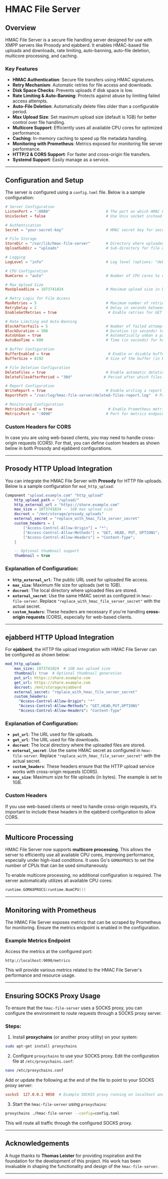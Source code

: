 # HMAC File Server

## Overview

HMAC File Server is a secure file handling server designed for use with XMPP servers like Prosody and ejabberd. It enables HMAC-based file uploads and downloads, rate limiting, auto-banning, auto-file deletion, multicore processing, and caching.

### Key Features
- **HMAC Authentication**: Secure file transfers using HMAC signatures.
- **Retry Mechanism**: Automatic retries for file access and downloads.
- **Disk Space Checks**: Prevents uploads if disk space is low.
- **Rate Limiting & Auto-Banning**: Protects against abuse by limiting failed access attempts.
- **Auto-File Deletion**: Automatically delete files older than a configurable period.
- **Max Upload Size**: Set maximum upload size (default is 1GB) for better control over file handling.
- **Multicore Support**: Efficiently uses all available CPU cores for optimized performance.
- **Caching**: In-memory caching to speed up file metadata handling.
- **Monitoring with Prometheus**: Metrics exposed for monitoring file server performance.
- **HTTP/2 & CORS Support**: For faster and cross-origin file transfers.
- **Systemd Support**: Easily manage as a service.

---

## Configuration and Setup

The server is configured using a `config.toml` file. Below is a sample configuration:

```toml
# Server Configuration
ListenPort = ":8080"                         # The port on which HMAC File Server will listen for HTTP requests
UnixSocket = false                           # Use Unix socket instead of TCP (set to true if you want to use Unix socket)

# Authentication
Secret = "your-secret-key"                   # HMAC secret key for secure file uploads and downloads

# File Storage
StoreDir = "/var/lib/hmac-file-server"       # Directory where uploaded files will be stored
UploadSubDir = "uploads"                     # Sub-directory for file uploads

# Logging
LogLevel = "info"                            # Log level (options: "debug", "info", "warn", "error")

# CPU Configuration
NumCores = "auto"                            # Number of CPU cores to use ("auto" for all available or specify a number)

# Max Upload Size
MaxUploadSize = 1073741824                   # Maximum upload size in bytes (1 GB)

# Retry Logic for File Access
MaxRetries = 5                               # Maximum number of retries if a file is not found
RetryDelay = 2                               # Delay in seconds between retry attempts
EnableGetRetries = true                       # Enable retries for GET requests if files are not found

# Rate Limiting and Auto-Banning
BlockAfterFails = 5                          # Number of failed attempts before blocking a path
BlockDuration = 300                          # Duration (in seconds) to block a path after too many failed attempts
AutoUnban = true                             # Automatically unban a path after a certain period
AutoBanTime = 600                            # Time (in seconds) for how long a path remains banned before auto-unban

# Buffer Configuration
BufferEnabled = true                          # Enable or disable buffer usage for read and write operations
BufferSize = 8192                            # Size of the buffer (in bytes)

# File Deletion Configuration
DeleteFiles = true                           # Enable automatic deletion of files
DeleteFilesAfterPeriod = "30d"              # Period after which files will be deleted (e.g., "30d" for 30 days)

# Report Configuration
WriteReport = true                           # Enable writing a report of deleted files
ReportPath = "/var/log/hmac-file-server/deleted-files-report.log"  # Path for the deletion report log

# Monitoring Configuration
MetricsEnabled = true                         # Enable Prometheus metrics
MetricsPort = ":9090"                        # Port for metrics endpoint
```

### Custom Headers for CORS

In case you are using web-based clients, you may need to handle cross-origin requests (CORS). For that, you can define custom headers as shown below in both Prosody and ejabberd configurations.

---

## Prosody HTTP Upload Integration

You can integrate the HMAC File Server with **Prosody** for HTTP file uploads. Below is a sample configuration for `mod_http_upload`:

```lua
Component "upload.example.com" "http_upload"
    http_upload_path = "/upload/"
    http_external_url = "https://share.example.com"
    max_size = 1073741824 -- 1GB max upload size
    docroot = "/mnt/storage/prosody_uploads"
    external_secret = "replace_with_hmac_file_server_secret"
    custom_headers = {
        ["Access-Control-Allow-Origin"] = "*";
        ["Access-Control-Allow-Methods"] = "GET, HEAD, PUT, OPTIONS";
        ["Access-Control-Allow-Headers"] = "Content-Type";
    }

    -- Optional thumbnail support
    thumbnail = true
```

### Explanation of Configuration:

- **`http_external_url`**: The public URL used for uploaded file access.
- **`max_size`**: Maximum file size for uploads (set to 1GB).
- **`docroot`**: The local directory where uploaded files are stored.
- **`external_secret`**: Use the same HMAC secret as configured in `hmac-file-server`. Replace `"replace_with_hmac_file_server_secret"` with the actual secret.
- **`custom_headers`**: These headers are necessary if you're handling **cross-origin requests** (CORS), especially for web-based clients.

---

## ejabberd HTTP Upload Integration

For **ejabberd**, the HTTP file upload integration with HMAC File Server can be configured as shown below:

```yaml
mod_http_upload:
    max_size: 1073741824  # 1GB max upload size
    thumbnail: true  # Optional thumbnail generation
    put_url: https://share.example.com
    get_url: https://share.example.com
    docroot: /mnt/storage/ejabberd
    external_secret: "replace_with_hmac_file_server_secret"
    custom_headers:
      "Access-Control-Allow-Origin": "*"
      "Access-Control-Allow-Methods": "GET,HEAD,PUT,OPTIONS"
      "Access-Control-Allow-Headers": "Content-Type"
```

### Explanation of Configuration:

- **`put_url`**: The URL used for file uploads.
- **`get_url`**: The URL used for file downloads.
- **`docroot`**: The local directory where the uploaded files are stored.
- **`external_secret`**: Use the same HMAC secret as configured in `hmac-file-server`. Replace `"replace_with_hmac_file_server_secret"` with the actual secret.
- **`custom_headers`**: These headers ensure that the HTTP upload service works with cross-origin requests (CORS).
- **`max_size`**: Maximum size for file uploads (in bytes). The example is set to 1GB.

### Custom Headers

If you use web-based clients or need to handle cross-origin requests, it's important to include these headers in the ejabberd configuration to allow CORS.

---

## Multicore Processing

HMAC File Server now supports **multicore processing**. This allows the server to efficiently use all available CPU cores, improving performance, especially under high-load conditions. It uses Go's `GOMAXPROCS` to set the number of CPUs that can be used simultaneously.

To enable multicore processing, no additional configuration is required. The server automatically utilizes all available CPU cores:

```go
runtime.GOMAXPROCS(runtime.NumCPU())
```

---

## Monitoring with Prometheus

The HMAC File Server exposes metrics that can be scraped by Prometheus for monitoring. Ensure the metrics endpoint is enabled in the configuration.

### Example Metrics Endpoint

Access the metrics at the configured port:

```
http://localhost:9090/metrics
```

This will provide various metrics related to the HMAC File Server's performance and resource usage.

---

## Ensuring SOCKS Proxy Usage

To ensure that the `hmac-file-server` uses a SOCKS proxy, you can configure the environment to route requests through a SOCKS proxy server.

### Steps:

1. Install **proxychains** (or another proxy utility) on your system:

```bash
sudo apt-get install proxychains
```

2. Configure `proxychains` to use your SOCKS proxy. Edit the configuration file at `/etc/proxychains.conf`:

```bash
nano /etc/proxychains.conf
```

Add or update the following at the end of the file to point to your SOCKS proxy server:

```conf
socks5  127.0.0.1 9050  # Example SOCKS5 proxy running on localhost and port 9050
```

3. Start the `hmac-file-server` using `proxychains`:

```bash
proxychains ./hmac-file-server --config=config.toml
```

This will route all traffic through the configured SOCKS proxy.

---

## Acknowledgements

A huge thanks to **Thomas Leister** for providing inspiration and the foundation for the development of this project. His work has been invaluable in shaping the functionality and design of the `hmac-file-server`.

---